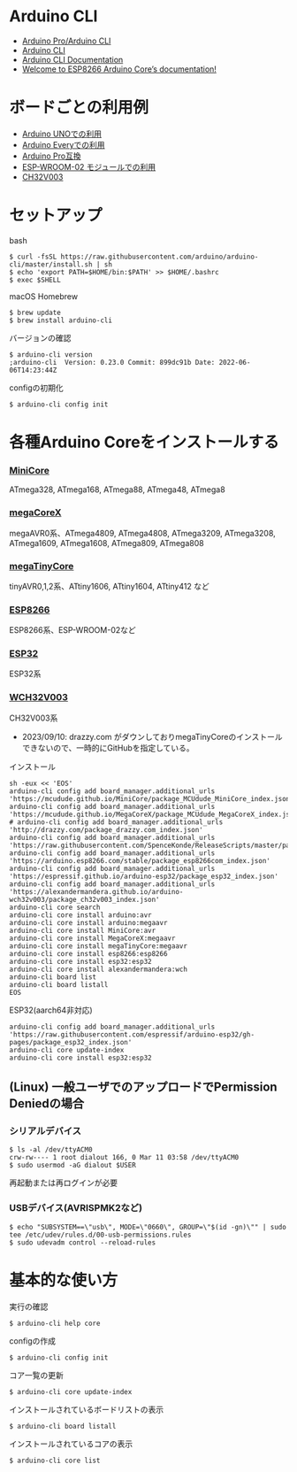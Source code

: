 # Arduino CLI

* [Arduino Pro/Arduino CLI](https://www.arduino.cc/pro/cli)
* [Arduino CLI](https://github.com/arduino/arduino-cli)
* [Arduino CLI Documentation](https://arduino.github.io/arduino-cli/)
* [Welcome to ESP8266 Arduino Core’s documentation!](https://arduino-esp8266.readthedocs.io/en/latest/)

# ボードごとの利用例

* [Arduino UNOでの利用](./UNO.md)
* [Arduino Everyでの利用](./Every.md)
* [Arduino Pro互換](./ProMini.md)
* [ESP-WROOM-02 モジュールでの利用](./ESP-WROOM-02.md)
* [CH32V003](./CH32V003.md)

# セットアップ

bash

	$ curl -fsSL https://raw.githubusercontent.com/arduino/arduino-cli/master/install.sh | sh
	$ echo 'export PATH=$HOME/bin:$PATH' >> $HOME/.bashrc
	$ exec $SHELL

macOS Homebrew

	$ brew update
	$ brew install arduino-cli

バージョンの確認

	$ arduino-cli version
	;arduino-cli  Version: 0.23.0 Commit: 899dc91b Date: 2022-06-06T14:23:44Z
	
configの初期化

	$ arduino-cli config init

# 各種Arduino Coreをインストールする

### [MiniCore](https://github.com/MCUdude/MiniCore)
ATmega328, ATmega168, ATmega88, ATmega48, ATmega8

### [megaCoreX](https://github.com/MCUdude/MegaCoreX)
megaAVR0系、ATmega4809, ATmega4808, ATmega3209, ATmega3208, ATmega1609, ATmega1608, ATmega809, ATmega808

### [megaTinyCore](https://github.com/SpenceKonde/megaTinyCore)
tinyAVR0,1,2系、ATtiny1606, ATtiny1604, ATtiny412 など

### [ESP8266](https://github.com/arduino/esp8266)
ESP8266系、ESP-WROOM-02など

### [ESP32](https://github.com/espressif/arduino-esp32)
ESP32系

### [WCH32V003](https://github.com/AlexanderMandera/arduino-wch32v003)
CH32V003系

* 2023/09/10: drazzy.com がダウンしておりmegaTinyCoreのインストールできないので、一時的にGitHubを指定している。

インストール

	sh -eux << 'EOS'
	arduino-cli config add board_manager.additional_urls 'https://mcudude.github.io/MiniCore/package_MCUdude_MiniCore_index.json'
	arduino-cli config add board_manager.additional_urls 'https://mcudude.github.io/MegaCoreX/package_MCUdude_MegaCoreX_index.json'
	# arduino-cli config add board_manager.additional_urls 'http://drazzy.com/package_drazzy.com_index.json'
	arduino-cli config add board_manager.additional_urls 'https://raw.githubusercontent.com/SpenceKonde/ReleaseScripts/master/package_drazzy.com_index.json'
	arduino-cli config add board_manager.additional_urls 'https://arduino.esp8266.com/stable/package_esp8266com_index.json'
	arduino-cli config add board_manager.additional_urls 'https://espressif.github.io/arduino-esp32/package_esp32_index.json'
	arduino-cli config add board_manager.additional_urls 'https://alexandermandera.github.io/arduino-wch32v003/package_ch32v003_index.json'
	arduino-cli core search
	arduino-cli core install arduino:avr
	arduino-cli core install arduino:megaavr
	arduino-cli core install MiniCore:avr
	arduino-cli core install MegaCoreX:megaavr
	arduino-cli core install megaTinyCore:megaavr
	arduino-cli core install esp8266:esp8266
	arduino-cli core install esp32:esp32
	arduino-cli core install alexandermandera:wch
	arduino-cli board list
	arduino-cli board listall
	EOS

ESP32(aarch64非対応)

	arduino-cli config add board_manager.additional_urls 'https://raw.githubusercontent.com/espressif/arduino-esp32/gh-pages/package_esp32_index.json'
	arduino-cli core update-index
	arduino-cli core install esp32:esp32
	
## (Linux) 一般ユーザでのアップロードでPermission Deniedの場合

### シリアルデバイス

	$ ls -al /dev/ttyACM0
	crw-rw---- 1 root dialout 166, 0 Mar 11 03:58 /dev/ttyACM0
	$ sudo usermod -aG dialout $USER

再起動または再ログインが必要

### USBデバイス(AVRISPMK2など)

	$ echo "SUBSYSTEM==\"usb\", MODE=\"0660\", GROUP=\"$(id -gn)\"" | sudo tee /etc/udev/rules.d/00-usb-permissions.rules
	$ sudo udevadm control --reload-rules
	
# 基本的な使い方

実行の確認

	$ arduino-cli help core

configの作成

	$ arduino-cli config init

コア一覧の更新

	$ arduino-cli core update-index

インストールされているボードリストの表示

	$ arduino-cli board listall
	
インストールされているコアの表示

	$ arduino-cli core list
